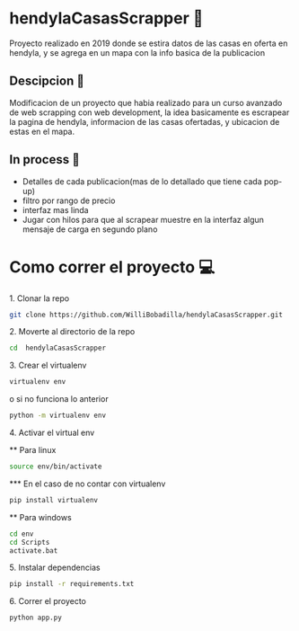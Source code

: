 # hendylaCasasScrapper :maple_leaf:

Proyecto realizado en 2019 donde se estira datos de las casas en oferta en hendyla, y se agrega en un mapa con la info basica de la publicacion

## Descipcion :page_facing_up:

Modificacion de un proyecto que habia realizado para un curso avanzado de web scrapping con web development, la idea basicamente es escrapear la pagina de hendyla, informacion de las casas ofertadas, y ubicacion de estas en el mapa.

## In process :hammer:

- Detalles de cada publicacion(mas de lo detallado que tiene cada pop-up)
- filtro por rango de precio
- interfaz mas linda
- Jugar con hilos para que al scrapear muestre en la interfaz algun mensaje de carga en segundo plano

# Como correr el proyecto :computer:

<p>1. Clonar la repo</p>

```bash
git clone https://github.com/WilliBobadilla/hendylaCasasScrapper.git
```

<p>2. Moverte al directorio de la repo</p>

```bash
cd  hendylaCasasScrapper
```

<p>3. Crear el virtualenv</p>

```bash
virtualenv env
```

o si no funciona lo anterior

```bash
python -m virtualenv env
```

<p>4. Activar el virtual env</p> 
** Para linux

```bash
source env/bin/activate
```

\*\*\* En el caso de no contar con virtualenv

```bash
pip install virtualenv
```

\*\* Para windows

```bash
cd env
cd Scripts
activate.bat
```

<p>5. Instalar dependencias</p>

```bash
pip install -r requirements.txt
```

<p>6. Correr el proyecto </p>

```bash
python app.py
```
